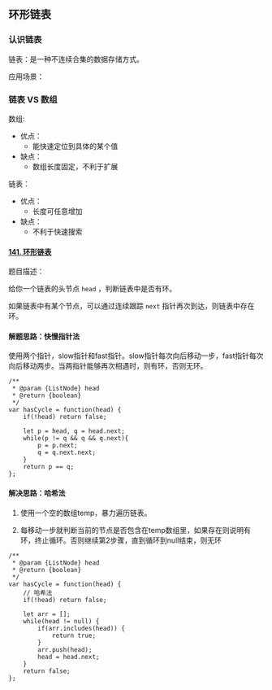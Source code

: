 ## 环形链表

### 认识链表

链表：是一种不连续合集的数据存储方式。

应用场景：

### 链表 VS 数组

数组:

- 优点：
  - 能快速定位到具体的某个值
- 缺点：
  - 数组长度固定，不利于扩展

链表：

- 优点：
  - 长度可任意增加
- 缺点：
  - 不利于快速搜索



#### [141. 环形链表](https://leetcode-cn.com/problems/linked-list-cycle/)

题目描述：

给你一个链表的头节点 `head` ，判断链表中是否有环。

如果链表中有某个节点，可以通过连续跟踪 `next` 指针再次到达，则链表中存在环。

#### 解题思路：快慢指针法

使用两个指针，slow指针和fast指针。slow指针每次向后移动一步，fast指针每次向后移动两步。当两指针能够再次相遇时，则有环，否则无环。

```
/**
 * @param {ListNode} head
 * @return {boolean}
 */
var hasCycle = function(head) {
    if(!head) return false;

    let p = head, q = head.next;
    while(p != q && q && q.next){
        p = p.next;
        q = q.next.next;
    }
    return p == q;
};
```

#### 解决思路：哈希法

1. 使用一个空的数组temp，暴力遍历链表。

2. 每移动一步就判断当前的节点是否包含在temp数组里，如果存在则说明有环，终止循环。否则继续第2步骤，直到循环到null结束，则无环

```
/**
 * @param {ListNode} head
 * @return {boolean}
 */
var hasCycle = function(head) {
    // 哈希法
    if(!head) return false;

    let arr = [];
    while(head != null) {
        if(arr.includes(head)) {
            return true;
        }
        arr.push(head);
        head = head.next;
    }
    return false;
};
```

